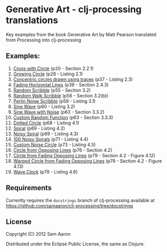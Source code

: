 # Generative Art - clj-processing translations

Key examples from the book Generative Art by Matt Pearson translated from Processing into clj-processing

## Examples:

1. [Cross with Circle](https://github.com/samaaron/gen-art/blob/master/src/gen_art/cross_with_circle.clj) (p20 - Section 2.2.1)
2. [Growing Circle](https://github.com/samaaron/gen-art/blob/master/src/gen_art/growing_circle.clj) (p28 - Listing 2.1)
3. [Concentric circles drawn using traces](https://github.com/samaaron/gen-art/blob/master/src/gen_art/concentric_circles.clj) (p37 - Listing 2.3)
4. [Fading Horizontal Lines](https://github.com/samaaron/gen-art/blob/master/src/gen_art/fading_horizontal_lines.clj) (p39 - Section 2.4.3)
5. [Random Scribble](https://github.com/samaaron/gen-art/blob/master/src/gen_art/random_scribble.clj) (p55 - Section 3.2)
6. [Random Walk Scribble](https://github.com/samaaron/gen-art/blob/master/src/gen_art/rand_walk_scribble.clj) (p56 - Section 3.2(b))
7. [Perlin Noise Scribble](https://github.com/samaaron/gen-art/blob/master/src/gen_art/perlin_noise_scribble.clj) (p59 - Listing 3.1)
8. [Sine Wave](https://github.com/samaaron/gen-art/blob/master/src/gen_art/sine_wave.clj) (p60 - Listing 3.2)
9. [Sine Wave with Noise](https://github.com/samaaron/gen-art/blob/master/src/gen_art/sine_wave_with_noise.clj) (p63 - Section 3.3.2)
10. [Custom Random Function](https://github.com/samaaron/gen-art/blob/master/src/gen_art/custom_rand.clj) (p63 - Section 3.3.3)
11. [Dotted Circle](https://github.com/samaaron/gen-art/blob/master/src/gen_art/dotted_circle.clj) (p68 - Listing 4.1)
12. [Spiral](https://github.com/samaaron/gen-art/blob/master/src/gen_art/spiral.clj) (p69 - Listing 4.2)
13. [Noisy Spiral](https://github.com/samaaron/gen-art/blob/master/src/gen_art/noisy_spiral.clj) (p69 - Listing 4.3)
14. [100 Noisy Spirals](https://github.com/samaaron/gen-art/blob/master/src/gen_art/hundred_noisy_spirals.clj) (p71 - Listing 4.4)
15. [Custom Noise Circle](https://github.com/samaaron/gen-art/blob/master/src/gen_art/custom_noise_circle.clj) (p73 - Listing 4.5)
16. [Circle from Opposing Lines](https://github.com/samaaron/gen-art/blob/master/src/gen_art/circle_from_opposing_lines.clj) (p76 - Section 4.2)
17. [Circle from Fading Opposing Lines](https://github.com/samaaron/gen-art/blob/master/src/gen_art/circle_from_fading_opposing_lines.clj) (p79 - Section 4.2 - Figure 4.12)
18. [Warped Circle from Fading Opposing Lines](https://github.com/samaaron/gen-art/blob/master/src/gen_art/warped_circle_from_fading_opposing_lines.clj) (p79 - Section 4.2 - Figure 4.13)
20. [Wave Clock](https://github.com/samaaron/gen-art/blob/master/src/gen_art/wave_clock.clj) (p79 - Listing 4.6)


## Requirements

Currently requires the `docstrings` branch of clj-processing available at https://github.com/samaaron/clj-processing/tree/docstrings

## License

Copyright (C) 2012 Sam Aaron

Distributed under the Eclipse Public License, the same as Clojure.
